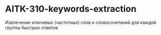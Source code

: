 # AITK-310-keywords-extraction
Извлечение ключевых (частотных) слов и словосочетаний для каждой группы быстрых ответов

